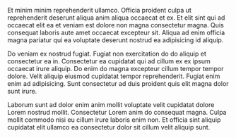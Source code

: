 Et minim minim reprehenderit ullamco. Officia proident culpa ut reprehenderit deserunt aliqua anim aliqua occaecat et ex. Et elit sint qui ad occaecat elit ea et veniam est dolore non magna consectetur magna. Quis consequat laboris aute amet occaecat excepteur sit. Aliqua ad enim officia magna pariatur qui ea voluptate deserunt nostrud ea adipisicing id aliquip.

Do veniam ex nostrud fugiat. Fugiat non exercitation do do aliquip et consectetur ea in. Consectetur ea cupidatat qui ad cillum ex ex ipsum occaecat irure aliquip. Do enim do magna excepteur cillum tempor tempor dolore. Velit aliquip eiusmod cupidatat tempor reprehenderit. Fugiat enim enim ad adipisicing. Sunt consectetur ad duis proident quis elit magna dolor sunt irure.

Laborum sunt ad dolor enim anim mollit voluptate velit cupidatat dolore Lorem nostrud mollit. Consectetur Lorem anim do consequat magna. Culpa mollit commodo nisi eu cillum irure laboris enim non. Et officia sint aliquip cupidatat elit ullamco ea consectetur dolor sit cillum velit aliquip sunt.